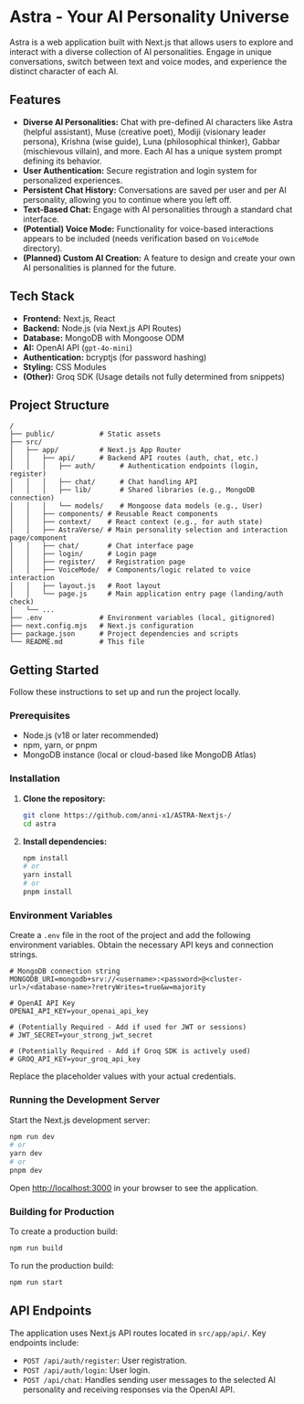 # Astra - Your AI Personality Universe

Astra is a web application built with Next.js that allows users to explore and interact with a diverse collection of AI personalities. Engage in unique conversations, switch between text and voice modes, and experience the distinct character of each AI.

## Features

*   **Diverse AI Personalities:** Chat with pre-defined AI characters like Astra (helpful assistant), Muse (creative poet), Modiji (visionary leader persona), Krishna (wise guide), Luna (philosophical thinker), Gabbar (mischievous villain), and more. Each AI has a unique system prompt defining its behavior.
*   **User Authentication:** Secure registration and login system for personalized experiences.
*   **Persistent Chat History:** Conversations are saved per user and per AI personality, allowing you to continue where you left off.
*   **Text-Based Chat:** Engage with AI personalities through a standard chat interface.
*   **(Potential) Voice Mode:** Functionality for voice-based interactions appears to be included (needs verification based on `VoiceMode` directory).
*   **(Planned) Custom AI Creation:** A feature to design and create your own AI personalities is planned for the future.

## Tech Stack

*   **Frontend:** Next.js, React
*   **Backend:** Node.js (via Next.js API Routes)
*   **Database:** MongoDB with Mongoose ODM
*   **AI:** OpenAI API (`gpt-4o-mini`)
*   **Authentication:** bcryptjs (for password hashing)
*   **Styling:** CSS Modules
*   **(Other):** Groq SDK (Usage details not fully determined from snippets)

## Project Structure

```
/
├── public/           # Static assets
├── src/
│   ├── app/          # Next.js App Router
│   │   ├── api/      # Backend API routes (auth, chat, etc.)
│   │   │   ├── auth/      # Authentication endpoints (login, register)
│   │   │   ├── chat/      # Chat handling API
│   │   │   ├── lib/       # Shared libraries (e.g., MongoDB connection)
│   │   │   └── models/    # Mongoose data models (e.g., User)
│   │   ├── components/ # Reusable React components
│   │   ├── context/    # React context (e.g., for auth state)
│   │   ├── AstraVerse/ # Main personality selection and interaction page/component
│   │   ├── chat/       # Chat interface page
│   │   ├── login/      # Login page
│   │   ├── register/   # Registration page
│   │   ├── VoiceMode/  # Components/logic related to voice interaction
│   │   ├── layout.js   # Root layout
│   │   └── page.js     # Main application entry page (landing/auth check)
│   └── ...
├── .env              # Environment variables (local, gitignored)
├── next.config.mjs   # Next.js configuration
├── package.json      # Project dependencies and scripts
└── README.md         # This file
```

## Getting Started

Follow these instructions to set up and run the project locally.

### Prerequisites

*   Node.js (v18 or later recommended)
*   npm, yarn, or pnpm
*   MongoDB instance (local or cloud-based like MongoDB Atlas)

### Installation

1.  **Clone the repository:**
    ```bash
    git clone https://github.com/anni-x1/ASTRA-Nextjs-/
    cd astra
    ```

2.  **Install dependencies:**
    ```bash
    npm install
    # or
    yarn install
    # or
    pnpm install
    ```

### Environment Variables

Create a `.env` file in the root of the project and add the following environment variables. Obtain the necessary API keys and connection strings.

```env
# MongoDB connection string
MONGODB_URI=mongodb+srv://<username>:<password>@<cluster-url>/<database-name>?retryWrites=true&w=majority

# OpenAI API Key
OPENAI_API_KEY=your_openai_api_key

# (Potentially Required - Add if used for JWT or sessions)
# JWT_SECRET=your_strong_jwt_secret

# (Potentially Required - Add if Groq SDK is actively used)
# GROQ_API_KEY=your_groq_api_key
```

Replace the placeholder values with your actual credentials.

### Running the Development Server

Start the Next.js development server:

```bash
npm run dev
# or
yarn dev
# or
pnpm dev
```

Open [http://localhost:3000](http://localhost:3000) in your browser to see the application.

### Building for Production

To create a production build:

```bash
npm run build
```

To run the production build:

```bash
npm run start
```

## API Endpoints

The application uses Next.js API routes located in `src/app/api/`. Key endpoints include:

*   `POST /api/auth/register`: User registration.
*   `POST /api/auth/login`: User login.
*   `POST /api/chat`: Handles sending user messages to the selected AI personality and receiving responses via the OpenAI API.
